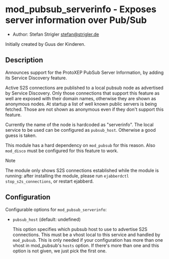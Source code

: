 mod_pubsub_serverinfo - Exposes server information over Pub/Sub
==============================================================

* Author: Stefan Strigler <stefan@strigler.de>

Initially created by Guus der Kinderen.

Description
-----------

Announces support for the ProtoXEP PubSub Server Information, by adding
its Service Discovery feature.

Active S2S connections are published to a local pubsub node as advertised by
Service Discovery. Only those connections that support this feature as well are
exposed with their domain names, otherwise they are shown as anonymous nodes. At
startup a list of well known public servers is being fetched. Those are not
shown as anonymous even if they don't support this feature.

Currently the name of the node is hardcoded as "serverinfo". The local service
to be used can be configured as `pubsub_host`. Otherwise a good guess is taken.

This module has a hard dependency on `mod_pubsub` for this reason. Also
`mod_disco` must be configured for this feature to work.

> [!NOTE]
> The module only shows S2S connections established while the module is running:
> after installing the module, please run `ejabberdctl stop_s2s_connections`, or
> restart ejabberd.

Configuration
-------------

Configurable options for `mod_pubsub_serverinfo`:

- `pubsub_host` (default: undefined)

  This option specifies which pubsub host to use to advertise S2S connections.
  This must be a vhost local to this service and handled by `mod_pubsub`. This
  is only needed if your configuration has more than one vhost in mod_pubsub's
  `hosts` option. If there's more than one and this option is not given, we just
  pick the first one.
